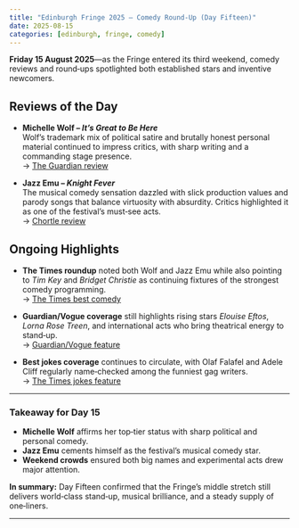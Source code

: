 ```yaml
---
title: "Edinburgh Fringe 2025 – Comedy Round‑Up (Day Fifteen)"
date: 2025-08-15
categories: [edinburgh, fringe, comedy]
---
```


**Friday 15 August 2025**—as the Fringe entered its third weekend, comedy reviews and round‑ups spotlighted both established stars and inventive newcomers.

## Reviews of the Day

- **Michelle Wolf – *It’s Great to Be Here***  
  Wolf’s trademark mix of political satire and brutally honest personal material continued to impress critics, with sharp writing and a commanding stage presence.  
  → [The Guardian review](https://www.theguardian.com/stage/2025/aug/15/michelle-wolf-its-great-to-be-here-edinburgh-fringe-2025?utm_source=chatgpt.com)

- **Jazz Emu – *Knight Fever***  
  The musical comedy sensation dazzled with slick production values and parody songs that balance virtuosity with absurdity. Critics highlighted it as one of the festival’s must‑see acts.  
  → [Chortle review](https://www.chortle.co.uk/review/2025/08/15/jazz-emu-knight-fever-edinburgh-fringe-2025?utm_source=chatgpt.com)

## Ongoing Highlights

- **The Times roundup** noted both Wolf and Jazz Emu while also pointing to *Tim Key* and *Bridget Christie* as continuing fixtures of the strongest comedy programming.  
  → [The Times best comedy](https://www.thetimes.co.uk/article/edinburgh-fringe-festival-2025-best-comedy-shows-ranked-xzd2kjplw?utm_source=chatgpt.com)

- **Guardian/Vogue coverage** still highlights rising stars *Elouise Eftos*, *Lorna Rose Treen*, and international acts who bring theatrical energy to stand‑up.  
  → [Guardian/Vogue feature](https://www.vogue.com/article/10-standout-acts-from-2025-edinburgh-fringe-festival?utm_source=chatgpt.com)

- **Best jokes coverage** continues to circulate, with Olaf Falafel and Adele Cliff regularly name‑checked among the funniest gag writers.  
  → [The Times jokes feature](https://www.thetimes.co.uk/article/the-best-jokes-of-edinburgh-fringe-2025-xkh5qg5kb?utm_source=chatgpt.com)

---

### Takeaway for Day 15

- **Michelle Wolf** affirms her top‑tier status with sharp political and personal comedy.  
- **Jazz Emu** cements himself as the festival’s musical comedy star.  
- **Weekend crowds** ensured both big names and experimental acts drew major attention.  

**In summary:** Day Fifteen confirmed that the Fringe’s middle stretch still delivers world‑class stand‑up, musical brilliance, and a steady supply of one‑liners.

---
